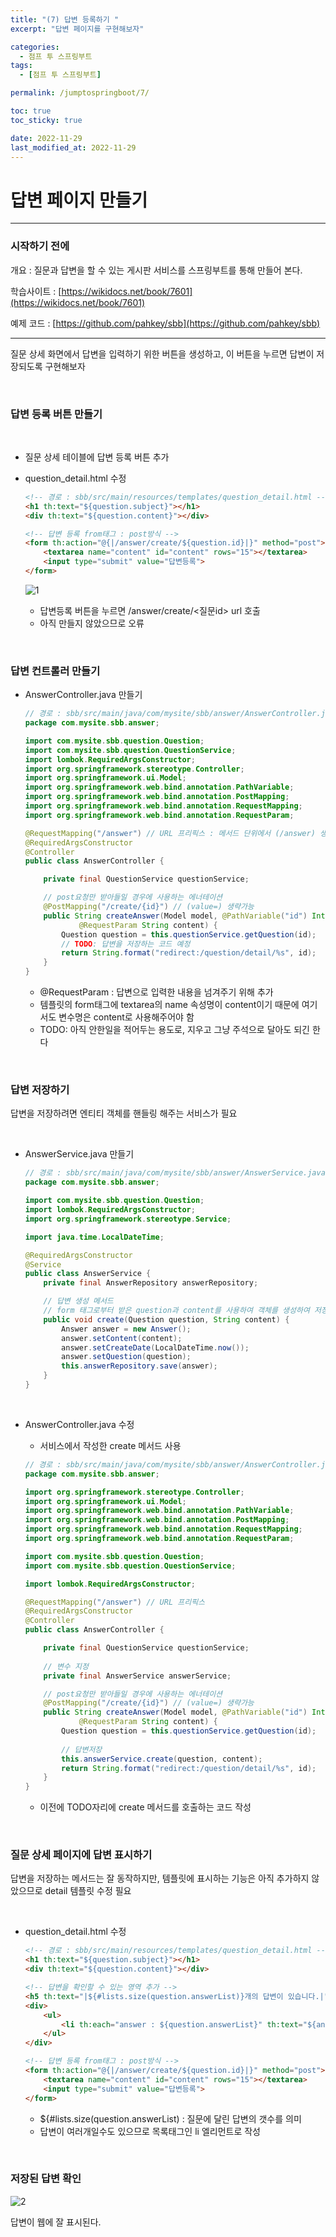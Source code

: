 ```yaml
---
title: "(7) 답변 등록하기 "
excerpt: "답변 페이지를 구현해보자"

categories:
  - 점프 투 스프링부트
tags:
  - [점프 투 스프링부트]

permalink: /jumptospringboot/7/

toc: true
toc_sticky: true

date: 2022-11-29
last_modified_at: 2022-11-29
---
```


# 답변 페이지 만들기

---

### 시작하기 전에

개요 : 질문과 답변을 할 수 있는 게시판 서비스를 스프링부트를 통해 만들어 본다.

학습사이트 : [https://wikidocs.net/book/7601](https://wikidocs.net/book/7601)

예제 코드 : [https://github.com/pahkey/sbb](https://github.com/pahkey/sbb)

---
    
질문 상세 화면에서 답변을 입력하기 위한 버튼을 생성하고, 이 버튼을 누르면 답변이 저장되도록 구현해보자

<br/>

### 답변 등록 버튼 만들기

<br/>

- 질문 상세 테이블에 답변 등록 버튼 추가
- question_detail.html 수정
    
    ```html
    <!-- 경로 : sbb/src/main/resources/templates/question_detail.html -->
    <h1 th:text="${question.subject}"></h1>
    <div th:text="${question.content}"></div>
    
    <!-- 답변 등록 from태그 : post방식 -->
    <form th:action="@{|/answer/create/${question.id}|}" method="post">
        <textarea name="content" id="content" rows="15"></textarea>
        <input type="submit" value="답변등록">
    </form>
    ```
    
    ![1](/assets/images/posts_img/jumptospringboot/7/1.png)
    
    - 답변등록 버튼을 누르면 /answer/create/<질문id> url 호출
    - 아직 만들지 않았으므로 오류

<br/>

### 답변 컨트롤러 만들기

- AnswerController.java 만들기
    
    ```java
    // 경로 : sbb/src/main/java/com/mysite/sbb/answer/AnswerController.java
    package com.mysite.sbb.answer;
    
    import com.mysite.sbb.question.Question;
    import com.mysite.sbb.question.QuestionService;
    import lombok.RequiredArgsConstructor;
    import org.springframework.stereotype.Controller;
    import org.springframework.ui.Model;
    import org.springframework.web.bind.annotation.PathVariable;
    import org.springframework.web.bind.annotation.PostMapping;
    import org.springframework.web.bind.annotation.RequestMapping;
    import org.springframework.web.bind.annotation.RequestParam;
    
    @RequestMapping("/answer") // URL 프리픽스 : 메서드 단위에서 (/answer) 생략 가능
    @RequiredArgsConstructor
    @Controller
    public class AnswerController {
    
        private final QuestionService questionService;
    
        // post요청만 받아들일 경우에 사용하는 에너테이션
        @PostMapping("/create/{id}") // (value=) 생략가능
        public String createAnswer(Model model, @PathVariable("id") Integer id,
        		@RequestParam String content) {
            Question question = this.questionService.getQuestion(id);
            // TODO: 답변을 저장하는 코드 예정
            return String.format("redirect:/question/detail/%s", id);
        }
    }
    ```
    
    - @RequestParam : 답변으로 입력한 내용을 넘겨주기 위해 추가
    - 템플릿의 form태그에 textarea의 name 속성명이 content이기 때문에 여기서도 변수명은 content로 사용해주어야 함
    - TODO: 아직 안한일을 적어두는 용도로, 지우고 그냥 주석으로 달아도 되긴 한다
    
<br/>

### 답변 저장하기

답변을 저장하려면 엔티티 객체를 핸들링 해주는 서비스가 필요

<br/>

- AnswerService.java 만들기
    
    ```java
    // 경로 : sbb/src/main/java/com/mysite/sbb/answer/AnswerService.java
    package com.mysite.sbb.answer;
    
    import com.mysite.sbb.question.Question;
    import lombok.RequiredArgsConstructor;
    import org.springframework.stereotype.Service;
    
    import java.time.LocalDateTime;
    
    @RequiredArgsConstructor
    @Service
    public class AnswerService {
        private final AnswerRepository answerRepository;
    
        // 답변 생성 메서드
        // form 태그로부터 받은 question과 content를 사용하여 객체를 생성하여 저장
        public void create(Question question, String content) {
            Answer answer = new Answer();
            answer.setContent(content);
            answer.setCreateDate(LocalDateTime.now());
            answer.setQuestion(question);
            this.answerRepository.save(answer);
        }
    }
    ```

<br/>

- AnswerController.java 수정
    - 서비스에서 작성한 create 메서드 사용
    
    ```java
    // 경로 : sbb/src/main/java/com/mysite/sbb/answer/AnswerController.java
    package com.mysite.sbb.answer;
    
    import org.springframework.stereotype.Controller;
    import org.springframework.ui.Model;
    import org.springframework.web.bind.annotation.PathVariable;
    import org.springframework.web.bind.annotation.PostMapping;
    import org.springframework.web.bind.annotation.RequestMapping;
    import org.springframework.web.bind.annotation.RequestParam;
    
    import com.mysite.sbb.question.Question;
    import com.mysite.sbb.question.QuestionService;
    
    import lombok.RequiredArgsConstructor;
    
    @RequestMapping("/answer") // URL 프리픽스
    @RequiredArgsConstructor
    @Controller
    public class AnswerController {
    
        private final QuestionService questionService;
        
        // 변수 지정
        private final AnswerService answerService;
    
        // post요청만 받아들일 경우에 사용하는 에너테이션
        @PostMapping("/create/{id}") // (value=) 생략가능
        public String createAnswer(Model model, @PathVariable("id") Integer id,
        		@RequestParam String content) {
            Question question = this.questionService.getQuestion(id);
            
            // 답변저장
            this.answerService.create(question, content);
            return String.format("redirect:/question/detail/%s", id);
        }
    }
    ```
    
    - 이전에 TODO자리에 create 메서드를 호출하는 코드 작성
    
<br/>

### 질문 상세 페이지에 답변 표시하기

답변을 저장하는 메서드는 잘 동작하지만, 템플릿에 표시하는 기능은 아직 추가하지 않았으므로 detail 템플릿 수정 필요

<br/>

- question_detail.html 수정
    
    ```html
    <!-- 경로 : sbb/src/main/resources/templates/question_detail.html -->
    <h1 th:text="${question.subject}"></h1>
    <div th:text="${question.content}"></div>
    
    <!-- 답변을 확인할 수 있는 영역 추가 -->
    <h5 th:text="|${#lists.size(question.answerList)}개의 답변이 있습니다.|"></h5>
    <div>
        <ul>
            <li th:each="answer : ${question.answerList}" th:text="${answer.content}"></li>
        </ul>
    </div>
    
    <!-- 답변 등록 from태그 : post방식 -->
    <form th:action="@{|/answer/create/${question.id}|}" method="post">
        <textarea name="content" id="content" rows="15"></textarea>
        <input type="submit" value="답변등록">
    </form>
    ```
    
    - ${#lists.size(question.answerList) : 질문에 달린 답변의 갯수를 의미
    - 답변이 여러개일수도 있으므로 목록태그인 li 엘리먼트로 작성

<br/>

### 저장된 답변 확인

![2](/assets/images/posts_img/jumptospringboot/7/2.png)

답변이 웹에 잘 표시된다.


    
